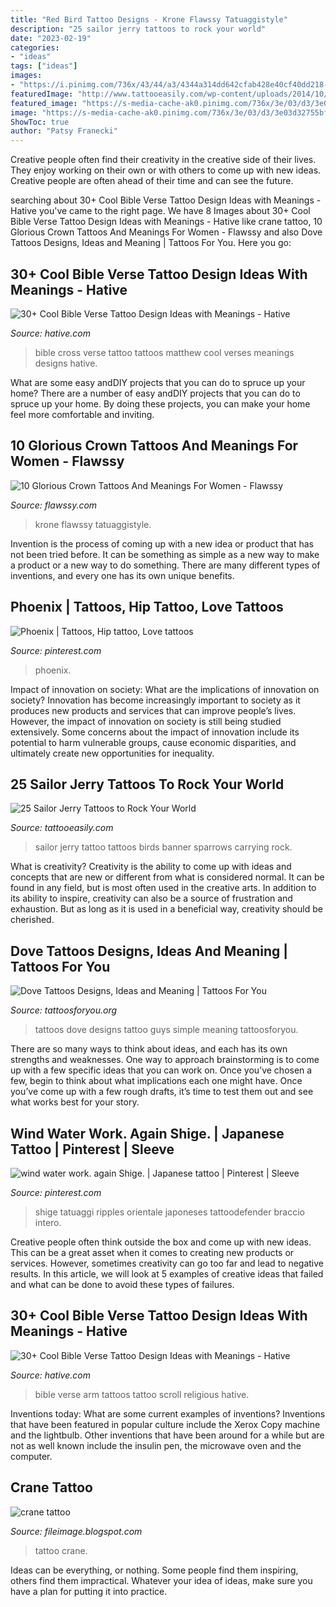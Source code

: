 ```yaml
---
title: "Red Bird Tattoo Designs - Krone Flawssy Tatuaggistyle"
description: "25 sailor jerry tattoos to rock your world"
date: "2023-02-19"
categories:
- "ideas"
tags: ["ideas"]
images:
- "https://i.pinimg.com/736x/43/44/a3/4344a314dd642cfab428e40cf40dd218--beautiful-body-beautiful-tattoos.jpg"
featuredImage: "http://www.tattooeasily.com/wp-content/uploads/2014/10/a-sailor-jerry-tattoo-design-of-two-sparrows-birds-carrying-a-banner-that-reads-live-free.jpg"
featured_image: "https://s-media-cache-ak0.pinimg.com/736x/3e/03/d3/3e03d32755bf3d7faadab7c98dd927ac.jpg"
image: "https://s-media-cache-ak0.pinimg.com/736x/3e/03/d3/3e03d32755bf3d7faadab7c98dd927ac.jpg"
ShowToc: true
author: "Patsy Franecki"
---
```



Creative people often find their creativity in the creative side of their lives. They enjoy working on their own or with others to come up with new ideas. Creative people are often ahead of their time and can see the future.

	

		
searching about 30+ Cool Bible Verse Tattoo Design Ideas with Meanings - Hative you've came to the right page. We have 8 Images about 30+ Cool Bible Verse Tattoo Design Ideas with Meanings - Hative like crane tattoo, 10 Glorious Crown Tattoos And Meanings For Women - Flawssy and also Dove Tattoos Designs, Ideas and Meaning | Tattoos For You. Here you go:
		
    
## 30+ Cool Bible Verse Tattoo Design Ideas With Meanings - Hative

<img loading=lazy src="https://hative.com/wp-content/uploads/2014/03/bible-verse-tattoos/17-matthew-19-26-with-cross.jpg" onerror="this.onerror=null;this.src='https://tse1.mm.bing.net/th?id=OIP.cJpm_cDYq8UcPWHJwkveVQHaNI&amp;pid=15.1';" alt="30+ Cool Bible Verse Tattoo Design Ideas with Meanings - Hative">

_Source: hative.com_

>bible cross verse tattoo tattoos matthew cool verses meanings designs hative. 

	

What are some easy andDIY projects that you can do to spruce up your home?
There are a number of easy andDIY projects that you can do to spruce up your home. By doing these projects, you can make your home feel more comfortable and inviting.

    
## 10 Glorious Crown Tattoos And Meanings For Women - Flawssy

<img loading=lazy src="https://www.flawssy.com/wp-content/uploads/2016/06/Small-Crown-Tattoo-On-Wrist.jpg" onerror="this.onerror=null;this.src='https://tse4.mm.bing.net/th?id=OIP.dkFSXtDKJMSGlTCvoTDk7AHaJ4&amp;pid=15.1';" alt="10 Glorious Crown Tattoos And Meanings For Women - Flawssy">

_Source: flawssy.com_

>krone flawssy tatuaggistyle. 

	

Invention is the process of coming up with a new idea or product that has not been tried before. It can be something as simple as a new way to make a product or a new way to do something. There are many different types of inventions, and every one has its own unique benefits.

    
## Phoenix | Tattoos, Hip Tattoo, Love Tattoos

<img loading=lazy src="https://i.pinimg.com/736x/43/44/a3/4344a314dd642cfab428e40cf40dd218--beautiful-body-beautiful-tattoos.jpg" onerror="this.onerror=null;this.src='https://tse4.mm.bing.net/th?id=OIP.OOk01w3Wz1JIer2ty4zAKQDIEs&amp;pid=15.1';" alt="Phoenix | Tattoos, Hip tattoo, Love tattoos">

_Source: pinterest.com_

>phoenix. 

	

Impact of innovation on society: What are the implications of innovation on society?
Innovation has become increasingly important to society as it produces new products and services that can improve people’s lives. However, the impact of innovation on society is still being studied extensively. Some concerns about the impact of innovation include its potential to harm vulnerable groups, cause economic disparities, and ultimately create new opportunities for inequality.

    
## 25 Sailor Jerry Tattoos To Rock Your World

<img loading=lazy src="http://www.tattooeasily.com/wp-content/uploads/2014/10/a-sailor-jerry-tattoo-design-of-two-sparrows-birds-carrying-a-banner-that-reads-live-free.jpg" onerror="this.onerror=null;this.src='https://tse3.mm.bing.net/th?id=OIP.D9cNsPXtzykhLcJkQthKTQHaL1&amp;pid=15.1';" alt="25 Sailor Jerry Tattoos to Rock Your World">

_Source: tattooeasily.com_

>sailor jerry tattoo tattoos birds banner sparrows carrying rock. 

	

What is creativity?
Creativity is the ability to come up with ideas and concepts that are new or different from what is considered normal. It can be found in any field, but is most often used in the creative arts. In addition to its ability to inspire, creativity can also be a source of frustration and exhaustion. But as long as it is used in a beneficial way, creativity should be cherished.

    
## Dove Tattoos Designs, Ideas And Meaning | Tattoos For You

<img loading=lazy src="https://www.tattoosforyou.org/wp-content/uploads/2013/09/Small-Dove-Tattoos.jpg" onerror="this.onerror=null;this.src='https://tse2.mm.bing.net/th?id=OIP.faXQleQJomQl-guFEmQv5QHaJ4&amp;pid=15.1';" alt="Dove Tattoos Designs, Ideas and Meaning | Tattoos For You">

_Source: tattoosforyou.org_

>tattoos dove designs tattoo guys simple meaning tattoosforyou. 

	

There are so many ways to think about ideas, and each has its own strengths and weaknesses. One way to approach brainstorming is to come up with a few specific ideas that you can work on. Once you’ve chosen a few, begin to think about what implications each one might have. Once you’ve come up with a few rough drafts, it’s time to test them out and see what works best for your story.

    
## Wind Water Work. Again Shige. | Japanese Tattoo | Pinterest | Sleeve

<img loading=lazy src="https://s-media-cache-ak0.pinimg.com/736x/3e/03/d3/3e03d32755bf3d7faadab7c98dd927ac.jpg" onerror="this.onerror=null;this.src='https://tse1.mm.bing.net/th?id=OIP.R-0wfojVX8BEDQG7WiO5sQHaLH&amp;pid=15.1';" alt="wind water work. again Shige. | Japanese tattoo | Pinterest | Sleeve">

_Source: pinterest.com_

>shige tatuaggi ripples orientale japoneses tattoodefender braccio intero. 

	

Creative people often think outside the box and come up with new ideas. This can be a great asset when it comes to creating new products or services. However, sometimes creativity can go too far and lead to negative results. In this article, we will look at 5 examples of creative ideas that failed and what can be done to avoid these types of failures.

    
## 30+ Cool Bible Verse Tattoo Design Ideas With Meanings - Hative

<img loading=lazy src="https://hative.com/wp-content/uploads/2014/03/bible-verse-tattoos/30-religious-scroll-on-arm.jpg" onerror="this.onerror=null;this.src='https://tse4.mm.bing.net/th?id=OIP.Oj4nJUaBo_4VVH_9sbSkHQHaJ4&amp;pid=15.1';" alt="30+ Cool Bible Verse Tattoo Design Ideas with Meanings - Hative">

_Source: hative.com_

>bible verse arm tattoos tattoo scroll religious hative. 

	

Inventions today: What are some current examples of inventions?
Inventions that have been featured in popular culture include the Xerox Copy machine and the lightbulb. Other inventions that have been around for a while but are not as well known include the insulin pen, the microwave oven and the computer.

    
## Crane Tattoo

<img loading=lazy src="https://1.bp.blogspot.com/-fmjp24y35bQ/TltiPPvtkqI/AAAAAAAACB0/D5b1PtcHUEc/s1600/crane-bird-tattoo.jpeg" onerror="this.onerror=null;this.src='https://tse1.mm.bing.net/th?id=OIP.TikDA3ja_TJg5YfllCQW2gHaLI&amp;pid=15.1';" alt="crane tattoo">

_Source: fileimage.blogspot.com_

>tattoo crane. 

	

Ideas can be everything, or nothing. Some people find them inspiring, others find them impractical. Whatever your idea of ideas, make sure you have a plan for putting it into practice.


